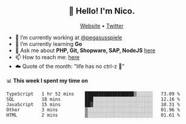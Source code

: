 <h2 align="center">👋 Hello! I'm Nico.</h2>
<p align="center">
  <a href="https://gruselhaus.com">Website</a> •
  <a href="https://twitter.com/NicoFinkernagel">Twitter</a>
</p>


- 🔭 I’m currently working at [@pegasusspiele](https://pegasus.de/en)
- 🌱 I’m currently learning **Go**
- 💬 Ask me about **PHP, Git, Shopware, SAP, NodeJS** [here](https://github.com/gruselhaus/gruselhaus/issues)
- 📫 How to reach me: [here](https://github.com/gruselhaus/gruselhaus/issues)
- ☁️ Quote of the month: "life has no ctrl-z 🌴"

📊 **This week I spent my time on**
<!--START_SECTION:waka-->
```text
TypeScript   1 hr 52 mins    ██████████████████▒░░░░░░   73.09 % 
SQL          18 mins         ███░░░░░░░░░░░░░░░░░░░░░░   12.16 % 
JavaScript   15 mins         ██▓░░░░░░░░░░░░░░░░░░░░░░   10.31 % 
Other        3 mins          ▒░░░░░░░░░░░░░░░░░░░░░░░░   01.96 % 
HTML         2 mins          ▒░░░░░░░░░░░░░░░░░░░░░░░░   01.61 % 
```
<!--END_SECTION:waka-->
